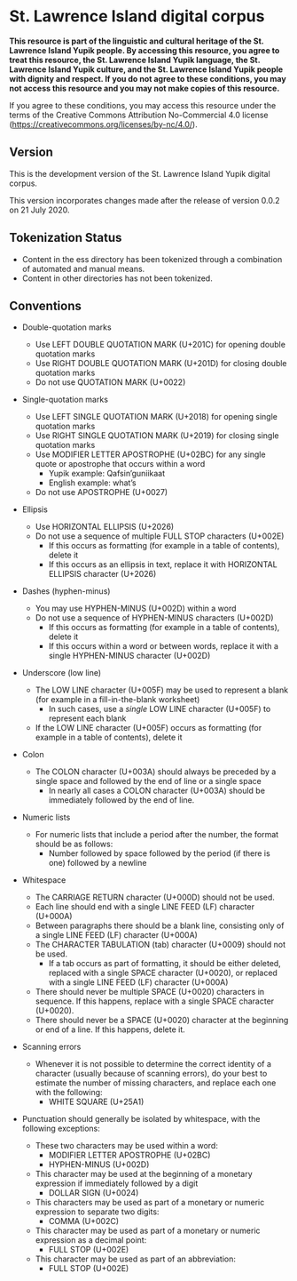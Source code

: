 # St. Lawrence Island digital corpus

**This resource is part of the linguistic and cultural heritage of the St. Lawrence Island Yupik people. By accessing this resource, you agree to treat this resource, the St. Lawrence Island Yupik language, the St. Lawrence Island Yupik culture, and the St. Lawrence Island Yupik people with dignity and respect. If you do not agree to these conditions, you may not access this resource and you may not make copies of this resource.**

If you agree to these conditions, you may access this resource under the terms of the Creative Commons Attribution No-Commercial 4.0 license (https://creativecommons.org/licenses/by-nc/4.0/).


## Version

This is the development version of the St. Lawrence Island Yupik digital corpus.

This version incorporates changes made after the release of version 0.0.2 on 21 July 2020.


## Tokenization Status

- Content in the ess directory has been tokenized through a combination of automated and manual means.
- Content in other directories has not been tokenized.


## Conventions

- Double-quotation marks 
  - Use LEFT DOUBLE QUOTATION MARK (U+201C) for opening double quotation marks
  - Use RIGHT DOUBLE QUOTATION MARK (U+201D) for closing double quotation marks
  - Do not use QUOTATION MARK (U+0022)

- Single-quotation marks
  - Use LEFT SINGLE QUOTATION MARK (U+2018) for opening single quotation marks
  - Use RIGHT SINGLE QUOTATION MARK (U+2019) for closing single quotation marks
  - Use MODIFIER LETTER APOSTROPHE (U+02BC) for any single quote or apostrophe that occurs within a word
    - Yupik example: Qafsinʼguniikaat
    - English example: whatʼs
  - Do not use APOSTROPHE (U+0027)
  
- Ellipsis
  - Use HORIZONTAL ELLIPSIS (U+2026)
  - Do not use a sequence of multiple FULL STOP characters (U+002E)
    - If this occurs as formatting (for example in a table of contents), delete it
    - If this occurs as an ellipsis in text, replace it with HORIZONTAL ELLIPSIS character (U+2026)

- Dashes (hyphen-minus)
  - You may use HYPHEN-MINUS (U+002D) within a word
  - Do not use a sequence of HYPHEN-MINUS characters (U+002D)
    - If this occurs as formatting (for example in a table of contents), delete it
    - If this occurs within a word or between words, replace it with a single HYPHEN-MINUS character (U+002D)

- Underscore (low line)
  - The LOW LINE character (U+005F) may be used to represent a blank (for example in a fill-in-the-blank worksheet)
    - In such cases, use a *single* LOW LINE character (U+005F) to represent each blank
  - If the LOW LINE character (U+005F) occurs as formatting (for example in a table of contents), delete it

- Colon
  - The COLON character (U+003A) should always be preceded by a single space and followed by the end of line or a single space
    - In nearly all cases a COLON character (U+003A) should be immediately followed by the end of line.

- Numeric lists
  - For numeric lists that include a period after the number, the format should be as follows:
    - Number followed by space followed by the period (if there is one) followed by a newline

- Whitespace
  - The CARRIAGE RETURN character (U+000D) should not be used.
  - Each line should end with a single LINE FEED (LF) character (U+000A)
  - Between paragraphs there should be a blank line, consisting only of a single LINE FEED (LF) character (U+000A)
  - The CHARACTER TABULATION (tab) character (U+0009) should not be used.
    - If a tab occurs as part of formatting, it should be either deleted, replaced with a single SPACE character (U+0020), or replaced with a single LINE FEED (LF) character (U+000A)
  - There should never be multiple SPACE (U+0020) characters in sequence. If this happens, replace with a single SPACE character (U+0020).
  - There should never be a SPACE (U+0020) character at the beginning or end of a line. If this happens, delete it.

- Scanning errors
  - Whenever it is not possible to determine the correct identity of a character (usually because of scanning errors), do your best to estimate the number of missing characters, and replace each one with the following:
    - WHITE SQUARE (U+25A1)

- Punctuation should generally be isolated by whitespace, with the following exceptions:
  - These two characters may be used within a word:
    - MODIFIER LETTER APOSTROPHE (U+02BC)
    - HYPHEN-MINUS (U+002D)
  - This character may be used at the beginning of a monetary expression if immediately followed by a digit
    - DOLLAR SIGN (U+0024)
  - This characters may be used as part of a monetary or numeric expression to separate two digits:
    - COMMA (U+002C)
  - This character may be used as part of a monetary or numeric expression as a decimal point:
    - FULL STOP (U+002E)
  - This character may be used as part of an abbreviation:
    - FULL STOP (U+002E)
    
  